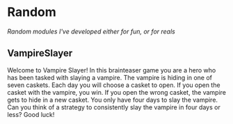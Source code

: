 # Random
*Random modules I've developed either for fun, or for reals*

## VampireSlayer
Welcome to Vampire Slayer! In this brainteaser game you are a hero who has been tasked with slaying a vampire. The vampire is hiding in one of seven caskets. Each day you will choose a casket to open. If you open the casket with the vampire, you win. If you open the wrong casket, the vampire gets to hide in a new casket. You only have four days to slay the vampire. Can you think of a strategy to consistently slay the vampire in four days or less? Good luck!

